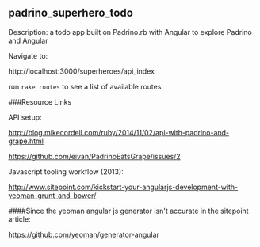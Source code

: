 ## padrino_superhero_todo

Description: a todo app built on Padrino.rb with Angular to explore Padrino and Angular

Navigate to:

http://localhost:3000/superheroes/api_index

run `rake routes` to see a list of available routes

###Resource Links

API setup:

http://blog.mikecordell.com/ruby/2014/11/02/api-with-padrino-and-grape.html

https://github.com/eivan/PadrinoEatsGrape/issues/2

Javascript tooling workflow (2013):

http://www.sitepoint.com/kickstart-your-angularjs-development-with-yeoman-grunt-and-bower/

####Since the yeoman angular js generator isn't accurate in the sitepoint article:

https://github.com/yeoman/generator-angular
